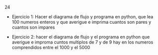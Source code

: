  24
 
- Ejercicio 1: Hacer el diagrama de flujo y programa en python, que lea 100 numeros enteros y que averigue e imprima cuantos son pares y cuantos son impares

 - Ejercicio 2: hacer el diagrama de flujo y el programa en python que averigue e improma cuntos multiplos de 7 y de 9 hay en los numeros comprendidos entre el 1000 y el 5000

 
